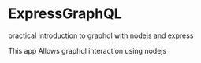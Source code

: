 # ExpressGraphQL
practical introduction to graphql with nodejs and express

This app Allows graphql interaction using nodejs
